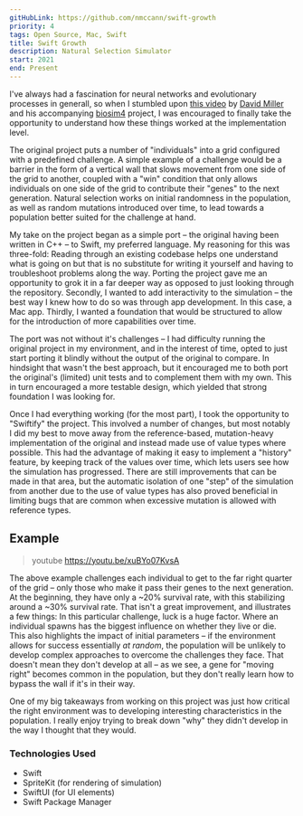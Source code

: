 ```yaml
---
gitHubLink: https://github.com/nmccann/swift-growth
priority: 4
tags: Open Source, Mac, Swift
title: Swift Growth
description: Natural Selection Simulator
start: 2021
end: Present
---
```


I've always had a fascination for neural networks and evolutionary processes in generall, so when I stumbled upon [this video](https://www.youtube.com/watch?v=N3tRFayqVtk) by [David Miller](https://github.com/davidrmiller) and his accompanying [biosim4](https://github.com/davidrmiller/biosim4) project, I was encouraged to finally take the opportunity to understand how these things worked at the implementation level.

The original project puts a number of "individuals" into a grid configured with a predefined challenge. A simple example of a challenge would be a barrier in the form of a vertical wall that slows movement from one side of the grid to another, coupled with a "win" condition that only allows individuals on one side of the grid to contribute their "genes" to the next generation. Natural selection works on initial randomness in the population, as well as random mutations introduced over time, to lead towards a population better suited for the challenge at hand.

My take on the project began as a simple port – the original having been written in C++ – to Swift, my preferred language. My reasoning for this was three-fold: Reading through an existing codebase helps one understand what is going on but that is no substitute for writing it yourself and having to troubleshoot problems along the way. Porting the project gave me an opportunity to grok it in a far deeper way as opposed to just looking through the repository. Secondly, I wanted to add interactivity to the simulation – the best way I knew how to do so was through app development. In this case, a Mac app. Thirdly, I wanted a foundation that would be structured to allow for the introduction of more capabilities over time.

The port was not without it's challenges – I had difficulty running the original project in my environment, and in the interest of time, opted to just start porting it blindly without the output of the original to compare. In hindsight that wasn't the best approach, but it encouraged me to both port the original's (limited) unit tests and to complement them with my own. This in turn encouraged a more testable design, which yielded that strong foundation I was looking for.

Once I had everything working (for the most part), I took the opportunity to "Swiftify" the project. This involved a number of changes, but most notably I did my best to move away from the reference-based, mutation-heavy implementation of the original and instead made use of value types where possible. This had the advantage of making it easy to implement a "history" feature, by keeping track of the values over time, which lets users see how the simulation has progressed. There are still improvements that can be made in that area, but the automatic isolation of one "step" of the simulation from another due to the use of value types has also proved beneficial in limiting bugs that are common when excessive mutation is allowed with reference types. 

## Example

> youtube https://youtu.be/xuBYo07KvsA

The above example challenges each individual to get to the far right quarter of the grid – only those who make it pass their genes to the next generation. At the beginning, they have only a ~20% survival rate, with this stabilizing around a ~30% survival rate. That isn't a great improvement, and illustrates a few things: In this particular challenge, luck is a huge factor. Where an individual spawns has the biggest influence on whether they live or die. This also highlights the impact of initial parameters – if the environment allows for success essentially _at random_, the population will be unlikely to develop complex approaches to overcome the challenges they face. That doesn't mean they don't develop at all – as we see, a gene for "moving right" becomes common in the population, but they don't really learn how to bypass the wall if it's in their way.

One of my big takeaways from working on this project was just how critical the right environment was to developing interesting characteristics in the population. I really enjoy trying to break down "why" they didn't develop in the way I thought that they would.

### Technologies Used

* Swift
* SpriteKit (for rendering of simulation)
* SwiftUI (for UI elements)
* Swift Package Manager
